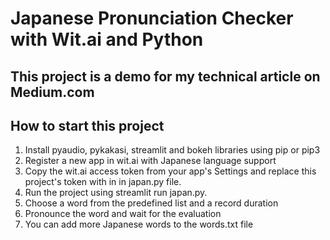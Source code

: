 # Japanese Pronunciation Checker with Wit.ai and Python

## This project is a demo for my technical article on Medium.com

## **How to start this project**

1. Install pyaudio, pykakasi, streamlit and bokeh libraries using pip or pip3
2. Register a new app in wit.ai with Japanese language support
3. Copy the wit.ai access token from your app's Settings and replace this project's token with in in japan.py file.
4. Run the project using streamlit run japan.py.
5. Choose a word from the predefined list and a record duration
6. Pronounce the word and wait for the evaluation
7. You can add more Japanese words to the words.txt file
